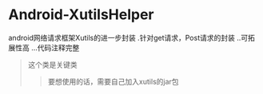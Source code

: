 # Android-XutilsHelper
android网络请求框架Xutils的进一步封装
.针对get请求，Post请求的封装
..可拓展性高
...代码注释完整
>这个类是关键类
>>要想使用的话，需要自己加入xutils的jar包
